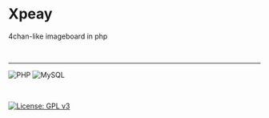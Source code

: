 # Xpeay
<p>4chan-like imageboard in php</p>

<br>

____
![PHP](https://img.shields.io/badge/php-%23777BB4.svg?style=for-the-badge&logo=php&logoColor=white)
![MySQL](https://img.shields.io/badge/mysql-4479A1.svg?style=for-the-badge&logo=mysql&logoColor=white)

<br>

[![License: GPL v3](https://img.shields.io/badge/License-GPLv3-blue.svg)](https://www.gnu.org/licenses/gpl-3.0)
